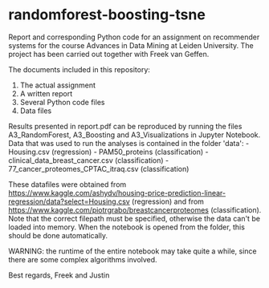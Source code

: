 # randomforest-boosting-tsne
Report and corresponding Python code for an assignment on recommender systems for the course Advances in Data Mining at Leiden University. The project has been carried out together with Freek van Geffen.

The documents included in this repository:

1. The actual assignment
2. A written report
3. Several Python code files
4. Data files

Results presented in report.pdf can be reproduced by running the files A3_RandomForest, A3_Boosting and 
A3_Visualizations in Jupyter Notebook. Data that was used to run the analyses is contained in the folder
'data':
	- Housing.csv (regression)
	- PAM50_proteins (classification)
	- clinical_data_breast_cancer.csv (classification)
	- 77_cancer_proteomes_CPTAC_itraq.csv (classification)

These datafiles were obtained from https://www.kaggle.com/ashydv/housing-price-prediction-linear-regression/data?select=Housing.csv
(regression) and from https://www.kaggle.com/piotrgrabo/breastcancerproteomes (classification).
Note that the correct filepath must be specified, otherwise the data can't be loaded into memory. When the notebook is opened
from the folder, this should be done automatically.

WARNING: the runtime of the entire notebook may take quite a while, since there are some complex algorithms involved. 

Best regards,
Freek and Justin
